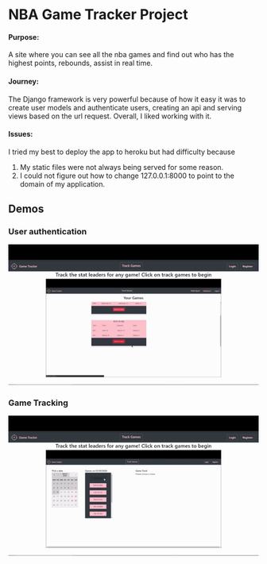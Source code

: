 # NBA Game Tracker Project

#### Purpose:
A site where you can see all the nba games and find out who has the highest points, rebounds, assist in real time. 

#### Journey:
The Django framework is very powerful because of how it easy it was to create user models and authenticate users, creating an api and serving views based on the url request. Overall, I liked working with it.

#### Issues:
I tried my best to deploy the app to heroku but had difficulty because 
1. My static files were not always being served for some reason.
2. I could not figure out how to change 127.0.0.1:8000 to point to the domain of my application.


## Demos

### User authentication
![](user_auth.gif)

### Game Tracking
![](game_tracking_demo.gif)